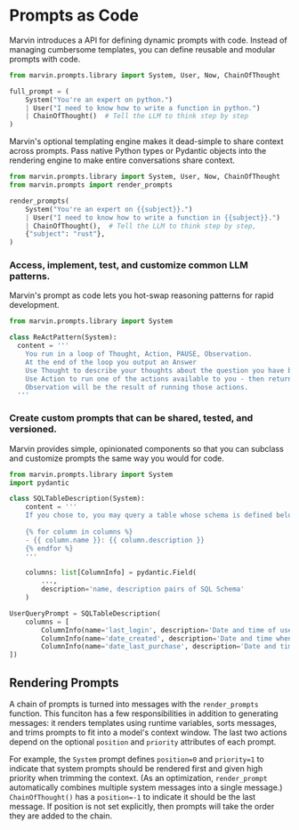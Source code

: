 # Prompts as Code

Marvin introduces a API for defining dynamic prompts with code. Instead of managing cumbersome templates, you can define reusable and modular prompts with code. 

```python
from marvin.prompts.library import System, User, Now, ChainOfThought

full_prompt = (
    System("You're an expert on python.")
    | User("I need to know how to write a function in python.")
    | ChainOfThought()  # Tell the LLM to think step by step
)
```
Marvin's optional templating engine makes it dead-simple to share context across prompts. Pass native Python
types or Pydantic objects into the rendering engine to make entire conversations share context.

```python
from marvin.prompts.library import System, User, Now, ChainOfThought
from marvin.prompts import render_prompts

render_prompts(
    System("You're an expert on {{subject}}.")
    | User("I need to know how to write a function in {{subject}}.")
    | ChainOfThought(),  # Tell the LLM to think step by step,
    {"subject": "rust"},
)
```


###  Access, implement, test, and customize common LLM patterns. 
Marvin's prompt as code lets you hot-swap reasoning patterns for rapid development.

```python
from marvin.prompts.library import System

class ReActPattern(System):
  content = '''
    You run in a loop of Thought, Action, PAUSE, Observation.
    At the end of the loop you output an Answer
    Use Thought to describe your thoughts about the question you have been asked.
    Use Action to run one of the actions available to you - then return PAUSE.
    Observation will be the result of running those actions.
  '''

```


### Create custom prompts that can be shared, tested, and versioned.

Marvin provides simple, opinionated components so that you can subclass and customize
prompts the same way you would for code. 

```python
from marvin.prompts.library import System
import pydantic

class SQLTableDescription(System):
    content = '''
    If you chose to, you may query a table whose schema is defined below:
    
    {% for column in columns %}
    - {{ column.name }}: {{ column.description }}
    {% endfor %}
    '''

    columns: list[ColumnInfo] = pydantic.Field(
        ...,
        description='name, description pairs of SQL Schema'
    )

UserQueryPrompt = SQLTableDescription(
    columns = [
        ColumnInfo(name='last_login', description='Date and time of user\'s last login'),
        ColumnInfo(name='date_created', description='Date and time when the user record was created'),
        ColumnInfo(name='date_last_purchase', description='Date and time of user\'s last purchase'),
])
```

## Rendering Prompts

A chain of prompts is turned into messages with the `render_prompts` function. This funciton has a few responsibilities in addition to generating messages: it renders templates using runtime variables, sorts messages, and trims prompts to fit into a model's context window. The last two actions depend on the optional `position` and `priority` attributes of each prompt. 

For example, the `System` prompt defines `position=0` and `priority=1` to indicate that system prompts should be rendered first and given high priority when trimming the context. (As an optimization, `render_prompt` automatically combines multiple system messages into a single message.) `ChainOfThought()` has a `position=-1` to indicate it should be the last message. If position is not set explicitly, then prompts will take the order they are added to the chain. 

